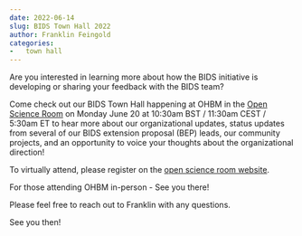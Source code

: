 ```yaml
---
date: 2022-06-14
slug: BIDS Town Hall 2022
author: Franklin Feingold
categories:
-   town hall
---
```


Are you interested in learning more about how the BIDS initiative is developing or sharing your feedback with the BIDS team?

<!-- more -->

Come check out our BIDS Town Hall happening at OHBM in the [Open Science Room](https://ohbm.github.io/osr2022/) on Monday June 20 at 10:30am BST / 11:30am CEST / 5:30am ET to hear more about our organizational updates, status updates from several of our BIDS extension proposal (BEP) leads, our community projects, and an opportunity to voice your thoughts about the organizational direction!

To virtually attend, please register on the [open science room website](https://ohbm.github.io/osr2022/register/).

For those attending OHBM in-person - See you there!

Please feel free to reach out to Franklin with any questions.

See you then!
